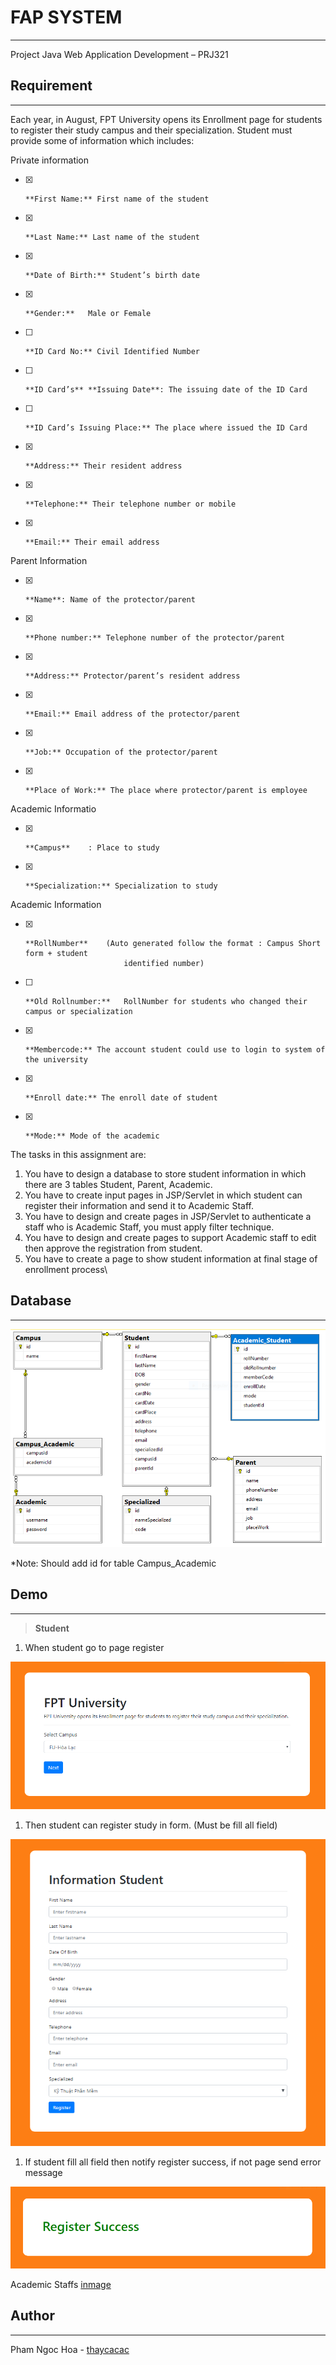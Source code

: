 # FAP SYSTEM
---

Project Java Web Application Development – PRJ321

## **Requirement**
---
Each year, in August, FPT University opens its Enrollment page for students to register their study campus and their specialization. Student must provide some of information which includes:

Private information
- [x]     **First Name:** First name of the student
- [x]     **Last Name:** Last name of the student
- [x]     **Date of Birth:** Student’s birth date
- [x]     **Gender:**	Male or Female
- [ ]     **ID Card No:** Civil Identified Number
- [ ]     **ID Card’s** **Issuing Date**: The issuing date of the ID Card
- [ ]     **ID Card’s Issuing Place:** The place where issued the ID Card
- [x]     **Address:** Their resident address
- [x]     **Telephone:** Their telephone number or mobile
- [x]     **Email:** Their email address
    
Parent Information

- [x]     **Name**: Name of the protector/parent
- [x]     **Phone number:** Telephone number of the protector/parent
- [x]     **Address:** Protector/parent’s resident address
- [x]     **Email:** Email address of the protector/parent
- [x]     **Job:** Occupation of the protector/parent
- [x]     **Place of Work:** The place where protector/parent is employee
    
 Academic Informatio
 
- [x]     **Campus**	: Place to study
- [x]     **Specialization:** Specialization to study
    
Academic Information

- [x]     **RollNumber**	(Auto generated follow the format : Campus Short form + student
                            identified number)
- [ ]     **Old Rollnumber:**	RollNumber for students who changed their campus or specialization
- [x]     **Membercode:** The account student could use to login to system of the university
- [x]     **Enroll date:** The enroll date of student
- [x]     **Mode:** Mode of the academic

The tasks in this assignment are:
1. You have to design a database to store student information in which there are 3 tables Student, Parent, Academic.
1. You have to create input pages in JSP/Servlet in which student can register their information and send it to Academic Staff.
1. You have to design and create pages in JSP/Servlet to authenticate a staff who is Academic Staff, you must apply filter technique.
1. You have to design and create pages to support Academic staff to edit then approve the registration from student.
1. You have to create a page to show student information at final stage of enrollment process\

## **Database**
---
![Image](https://github.com/thaycacac/fap-registration-study/blob/master/DATABASE/diagram.PNG?raw=true)

*Note: Should add id for table Campus_Academic
## **Demo**
---
> **Student**
1. When student go to page register

![Image](https://github.com/thaycacac/fap-registration-study/blob/master/IMAGE/1.PNG?raw=true)


1. Then student can register study in form. (Must be fill all field)

![Image](https://github.com/thaycacac/fap-registration-study/blob/master/IMAGE/2.PNG?raw=true)


1. If student fill all field then notify register success, if not page send error message


![Image](https://github.com/thaycacac/fap-registration-study/blob/master/IMAGE/3.PNG?raw=true)


Academic Staffs [ inmage ](https://github.com/thaycacac/fap-registration-study/tree/master/IMAGE)

## **Author**
---
Pham Ngoc Hoa - [thaycacac](https://github.com/thaycacac)